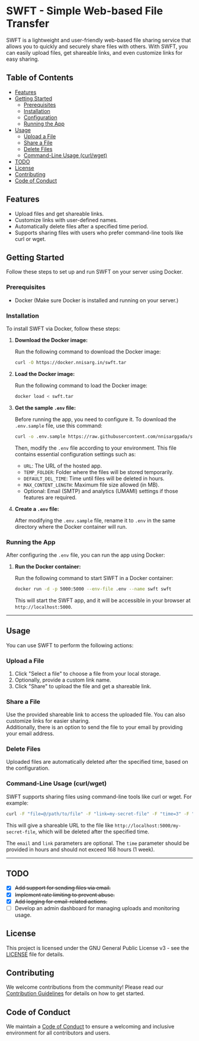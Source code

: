 # SWFT - Simple Web-based File Transfer

SWFT is a lightweight and user-friendly web-based file sharing service that allows you to quickly and securely share files with others. With SWFT, you can easily upload files, get shareable links, and even customize links for easy sharing.

## Table of Contents

- [Features](#features)
- [Getting Started](#getting-started)
  - [Prerequisites](#prerequisites)
  - [Installation](#installation)
  - [Configuration](#configuration)
  - [Running the App](#running-the-app)
- [Usage](#usage)
  - [Upload a File](#upload-a-file)
  - [Share a File](#share-a-file)
  - [Delete Files](#delete-files)
  - [Command-Line Usage (curl/wget)](#command-line-usage-curlwget)
- [TODO](#todo)
- [License](#license)
- [Contributing](#contributing)
- [Code of Conduct](#code-of-conduct)

## Features

- Upload files and get shareable links.
- Customize links with user-defined names.
- Automatically delete files after a specified time period.
- Supports sharing files with users who prefer command-line tools like curl or wget.

## Getting Started

Follow these steps to set up and run SWFT on your server using Docker.

### Prerequisites

- Docker (Make sure Docker is installed and running on your server.)

### Installation

To install SWFT via Docker, follow these steps:

1. **Download the Docker image:**

   Run the following command to download the Docker image:

   ```bash
   curl -O https://docker.nnisarg.in/swft.tar
   ```

2. **Load the Docker image:**

   Run the following command to load the Docker image:

   ```bash
   docker load < swft.tar
   ```

3. **Get the sample `.env` file:**

   Before running the app, you need to configure it. To download the `.env.sample` file, use this command:

   ```bash
   curl -o .env.sample https://raw.githubusercontent.com/nnisarggada/swft/refs/heads/main/.env.sample
   ```

   Then, modify the `.env` file according to your environment. This file contains essential configuration settings such as:

   - `URL`: The URL of the hosted app.
   - `TEMP_FOLDER`: Folder where the files will be stored temporarily.
   - `DEFAULT_DEL_TIME`: Time until files will be deleted in hours.
   - `MAX_CONTENT_LENGTH`: Maximum file size allowed (in MB).
   - Optional: Email (SMTP) and analytics (UMAMI) settings if those features are required.

4. **Create a `.env` file:**

   After modifying the `.env.sample` file, rename it to `.env` in the same directory where the Docker container will run.

### Running the App

After configuring the `.env` file, you can run the app using Docker:

1. **Run the Docker container:**

   Run the following command to start SWFT in a Docker container:

   ```bash
   docker run -d -p 5000:5000 --env-file .env --name swft swft
   ```

   This will start the SWFT app, and it will be accessible in your browser at `http://localhost:5000`.

---

## Usage

You can use SWFT to perform the following actions:

### Upload a File

1. Click "Select a file" to choose a file from your local storage.
2. Optionally, provide a custom link name.
3. Click "Share" to upload the file and get a shareable link.

### Share a File

Use the provided shareable link to access the uploaded file. You can also customize links for easier sharing.  
Additionally, there is an option to send the file to your email by providing your email address.

### Delete Files

Uploaded files are automatically deleted after the specified time, based on the configuration.

### Command-Line Usage (curl/wget)

SWFT supports sharing files using command-line tools like curl or wget. For example:

```bash
curl -F "file=@/path/to/file" -F "link=my-secret-file" -F "time=3" -F "email=email@example.com" http://localhost:5000/
```

This will give a shareable URL to the file like `http://localhost:5000/my-secret-file`, which will be deleted after the specified time.

The `email` and `link` parameters are optional. The `time` parameter should be provided in hours and should not exceed 168 hours (1 week).

---

## TODO

- [x] ~~Add support for sending files via email.~~
- [x] ~~Implement rate limiting to prevent abuse.~~
- [x] ~~Add logging for email-related actions.~~
- [ ] Develop an admin dashboard for managing uploads and monitoring usage.

## License

This project is licensed under the GNU General Public License v3 - see the [LICENSE](LICENSE.md) file for details.

## Contributing

We welcome contributions from the community! Please read our [Contribution Guidelines](CONTRIBUTING.md) for details on how to get started.

## Code of Conduct

We maintain a [Code of Conduct](CODE_OF_CONDUCT.md) to ensure a welcoming and inclusive environment for all contributors and users.
